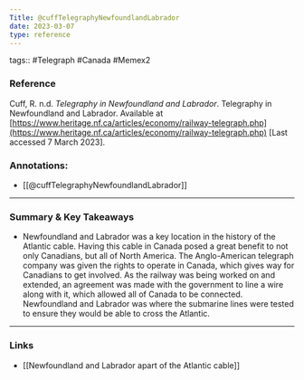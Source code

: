 ```yaml
---
Title: @cuffTelegraphyNewfoundlandLabrador
date: 2023-03-07
type: reference
---
```

tags:: #Telegraph #Canada #Memex2 

### Reference 

Cuff, R. n.d. _Telegraphy in Newfoundland and Labrador_. Telegraphy in Newfoundland and Labrador. Available at [https://www.heritage.nf.ca/articles/economy/railway-telegraph.php](https://www.heritage.nf.ca/articles/economy/railway-telegraph.php) [Last accessed 7 March 2023].

### Annotations:
- [[@cuffTelegraphyNewfoundlandLabrador]]

---

### Summary & Key Takeaways

- Newfoundland and Labrador was a key location in the history of the Atlantic cable. Having this cable in Canada posed a great benefit to not only Canadians, but all of North America. The Anglo-American telegraph company was given the rights to operate in Canada, which gives way for Canadians to get involved. As the railway was being worked on and extended, an agreement was made with the government to line a wire along with it, which allowed all of Canada to be connected. Newfoundland and Labrador was where the submarine lines were tested to ensure they would be able to cross the Atlantic. 

--- 

### Links
- [[Newfoundland and Labrador apart of the Atlantic cable]]